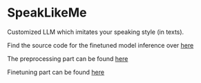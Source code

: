 # SpeakLikeMe
Customized LLM which imitates your speaking style (in texts).

Find the source code for the finetuned model inference over [here]() 

The preprocessing part can be found [here]()

Finetuning part can be found [here]()
